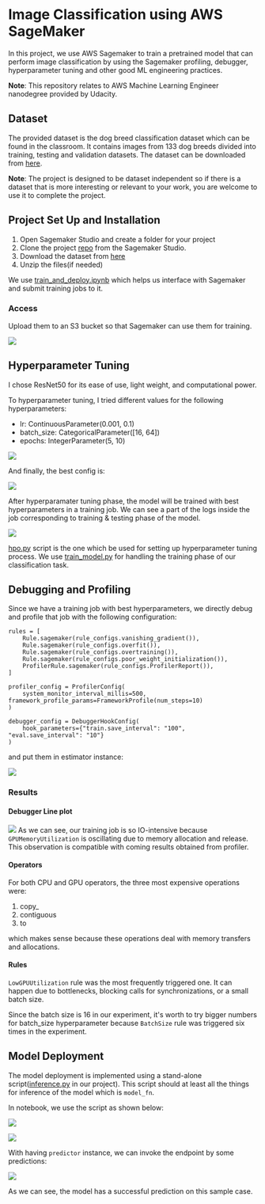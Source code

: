 # Image Classification using AWS SageMaker

In this project, we use AWS Sagemaker to train a pretrained model that can perform image classification by using the Sagemaker profiling, debugger, hyperparameter tuning and other good ML engineering practices.

**Note**: This repository relates to AWS Machine Learning Engineer nanodegree provided by Udacity.

## Dataset
The provided dataset is the dog breed classification dataset which can be found in the classroom. 
It contains images from 133 dog breeds divided into training, testing and validation datasets. The dataset can be 
downloaded from [here](https://s3-us-west-1.amazonaws.com/udacity-aind/dog-project/dogImages.zip).

**Note**: The project is designed to be dataset independent so if there is a dataset that is more interesting or relevant to your work, you are welcome to use it to complete the project.

## Project Set Up and Installation

1. Open Sagemaker Studio and create a folder for your project
2. Clone the project [repo](https://github.com/udacity/CD0387-deep-learning-topics-within-computer-vision-nlp-project-starter) from the Sagemaker Studio.
3. Download the dataset from [here](https://s3-us-west-1.amazonaws.com/udacity-aind/dog-project/dogImages.zip)
4. Unzip the files(if needed)

We use [train_and_deploy.ipynb](./train_and_deploy.ipynb) which helps us interface with Sagemaker and submit training 
jobs to it.

### Access
Upload them to an S3 bucket so that Sagemaker can use them for training.

[<img src="./images/01.png">](#)

## Hyperparameter Tuning

I chose ResNet50 for its ease of use, light weight, and computational power.

To hyperparameter tuning, I tried different values for the following hyperparameters:
- lr: ContinuousParameter(0.001, 0.1)
- batch_size: CategoricalParameter([16, 64])
- epochs: IntegerParameter(5, 10)


[<img src="./images/02.png">](#)

And finally, the best config is:

[<img src="./images/03.png">](#)


After hyperparamater tuning phase, the model will be trained with best hyperparameters in a training job. We can see a
part of the logs inside the job corresponding to training & testing phase of the model.

[<img src="./images/04.png">](#)

[hpo.py](./hpo.py) script is the one which be used for setting up hyperparameter tuning process. We use 
[train_model.py](./train_model.py) for handling the training phase of our classification task.

## Debugging and Profiling

Since we have a training job with best hyperparameters, we directly debug and profile that job with the following
configuration:

```
rules = [
    Rule.sagemaker(rule_configs.vanishing_gradient()),
    Rule.sagemaker(rule_configs.overfit()),
    Rule.sagemaker(rule_configs.overtraining()),
    Rule.sagemaker(rule_configs.poor_weight_initialization()),
    ProfilerRule.sagemaker(rule_configs.ProfilerReport()),
]

profiler_config = ProfilerConfig(
    system_monitor_interval_millis=500, framework_profile_params=FrameworkProfile(num_steps=10)
)

debugger_config = DebuggerHookConfig(
    hook_parameters={"train.save_interval": "100", "eval.save_interval": "10"}
)
```

and put them in estimator instance:

[<img src="./images/05.png">](#)


### Results

#### Debugger Line plot
[<img src="./images/09.png">](#)
As we can see, our training job is so IO-intensive because ```GPUMemoryUtilization``` is oscillating due to memory 
allocation and release. This observation is compatible with coming results obtained from profiler.

#### Operators

For both CPU and GPU operators, the three most expensive operations were:
1. copy_
2. contiguous
3. to

which makes sense because these operations deal with memory transfers and allocations.

#### Rules

```LowGPUUtilization``` rule was the most frequently triggered one. It can happen due to bottlenecks, blocking calls
for synchronizations, or a small batch size.

Since the batch size is 16 in our experiment, it's worth to try bigger 
numbers for batch_size hyperparameter because ```BatchSize``` rule was triggered six times in the experiment.


## Model Deployment

The model deployment is implemented using a stand-alone script([inference.py](./inference.py) in our project). This
script should at least all the things for inference of the model which is ```model_fn```.

In notebook, we use the script as shown below:

[<img src="./images/06.png">](#)

[<img src="./images/07.png">](#)

With having ```predictor``` instance, we can invoke the endpoint by some predictions:

[<img src="./images/08.png">](#)

As we can see, the model has a successful prediction on this sample case.
